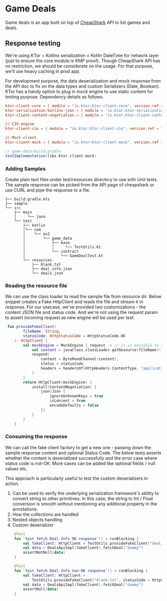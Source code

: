 # Game Deals

Game deals is an app built on top of [CheapShark](https://apidocs.cheapshark.com/#e3d7f1f0-f7a4-b36a-587a-6514a40f4d88) API to list games and deals.

## Response testing
We're using KTor + Kotlinx serialization + Kotlin DateTime for network layer (just to ensure the core module is KMP proof). Though CheapShark API has no restriction, we should be considerate on the usage. For that purpose, we'll use heavy caching in prod app. 

For development purpose, the data deserialization and mock response from the API doc to fix on the data types and custom Serializers (Date, Boolean). KTor has a handy option to plug in mock engine to use static content for testing purpose. Dependency details as follows.

```toml
ktor-client-core = { module = "io.ktor:ktor-client-core", version.ref = "ktor" }
ktor-serialization-kotlinx-json = { module = "io.ktor:ktor-serialization-kotlinx-json", version.ref = "ktor" }
ktor-client-content-negotiation = { module = "io.ktor:ktor-client-content-negotiation", version.ref = "ktor" }

// CIO engine
ktor-client-cio = { module = "io.ktor:ktor-client-cio", version.ref = "ktor" }

// Mock client
ktor-client-mock = { module = "io.ktor:ktor-client-mock", version.ref = "ktor" }
```

```groovy
// game-data/build.gradle
testImplementation(libs.ktor.client.mock)
```

### Adding Samples
Create plain text files under test/resources directory to use with Unit tests. The sample response can be picked from the API page of cheapshark or use CURL and pipe the response to a file.

```
├── build.gradle.kts
├── sample
└── src
    ├── main
    │     └── java
    └── test
        ├── kotlin
        │└── com
        │    └── ex2
        │        └── game_data
        │            ├── base
        │            │     └── TestUtils.kt
        │            └── contract
        │                └── GameDealTest.kt
        └── resources
            ├── blank.txt
            ├── deal_info.json
            └── deals.json
```

### Reading the resource file
We can use the class loader to read the sample file from resource dir. Below snippet creates a Fake HttpClient and reads the file and stream it in response. For our usecase, we've provided two customizations - the content JSON file and status code. And we're not using the request param to assert incoming request as new engine will be used per test.

```kotlin
 fun provideFakeClient(
        fileName: String, 
        statusCode: HttpStatusCode = HttpStatusCode.OK
    ): HttpClient {
        val mockEngine = MockEngine { request -> // it is possible to read incoming request and create custom response.
            val content = javaClass.classLoader.getResource(fileName)!!.readText(Charsets.UTF_8)
            respond(
                content = ByteReadChannel(content),
                status = statusCode,
                headers = headersOf(HttpHeaders.ContentType, "application/json")
            )
        }
        return HttpClient(mockEngine) {
            install(ContentNegotiation) {
                json(Json {
                    ignoreUnknownKeys = true
                    isLenient = true
                    encodeDefaults = false
                })
            }
        }
    }
```

### Consuming the response
We can call the fake client factory to get a new one - passing down the sample response content and optional Status Code. The below tests asserts whether the content is deserialized successfully and the error case where status code is not-OK. More cases can be added like optional fields / null values etc.

This approach is particularly useful to test the custom deserializers in action. 
1. Can be used to verify the underlying serialization framework's ability to convert string to other primitives. In this case, the string to Int / Float conversion is smooth without mentioning any additonal property in the annotations.
2. How the collections are handled
3. Nested objects handling
4. Custom deserializer

```kotlin
    @Test
    fun `test fetch Deal Info OK response`() = runBlocking {
        val fakeClient: HttpClient = TestUtils.provideFakeClient("deal_info.json")
        val data = DealsApiImpl(fakeClient).fetchDeal("dummy")
        assertNotNull(data)
    }

    @Test
    fun `test fetch Deal Info non-OK response`() = runBlocking {
        val fakeClient: HttpClient =
            TestUtils.provideFakeClient("blank.txt", statusCode = HttpStatusCode.BadRequest)
        val data = DealsApiImpl(fakeClient).fetchDeal("dummy")
        assertNull(data)
    }
```